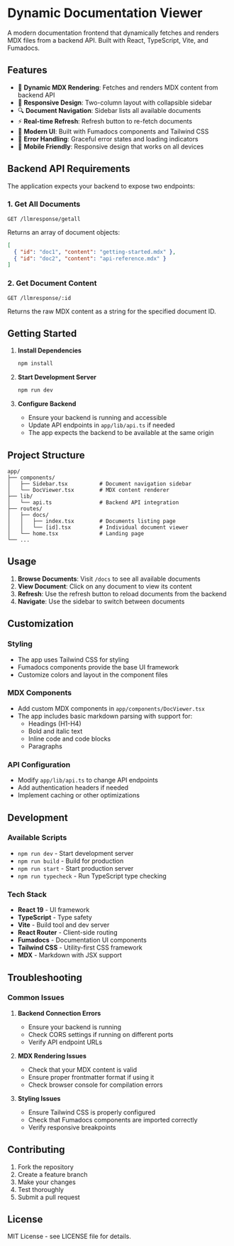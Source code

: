 # Dynamic Documentation Viewer

A modern documentation frontend that dynamically fetches and renders MDX files from a backend API. Built with React, TypeScript, Vite, and Fumadocs.

## Features

- 🔄 **Dynamic MDX Rendering**: Fetches and renders MDX content from backend API
- 📱 **Responsive Design**: Two-column layout with collapsible sidebar
- 🔍 **Document Navigation**: Sidebar lists all available documents
- ⚡ **Real-time Refresh**: Refresh button to re-fetch documents
- 🎨 **Modern UI**: Built with Fumadocs components and Tailwind CSS
- 🚨 **Error Handling**: Graceful error states and loading indicators
- 📱 **Mobile Friendly**: Responsive design that works on all devices

## Backend API Requirements

The application expects your backend to expose two endpoints:

### 1. Get All Documents
```
GET /llmresponse/getall
```
Returns an array of document objects:
```json
[
  { "id": "doc1", "content": "getting-started.mdx" },
  { "id": "doc2", "content": "api-reference.mdx" }
]
```

### 2. Get Document Content
```
GET /llmresponse/:id
```
Returns the raw MDX content as a string for the specified document ID.

## Getting Started

1. **Install Dependencies**
   ```bash
   npm install
   ```

2. **Start Development Server**
   ```bash
   npm run dev
   ```

3. **Configure Backend**
   - Ensure your backend is running and accessible
   - Update API endpoints in `app/lib/api.ts` if needed
   - The app expects the backend to be available at the same origin

## Project Structure

```
app/
├── components/
│   ├── Sidebar.tsx          # Document navigation sidebar
│   └── DocViewer.tsx        # MDX content renderer
├── lib/
│   └── api.ts               # Backend API integration
├── routes/
│   ├── docs/
│   │   ├── index.tsx        # Documents listing page
│   │   └── [id].tsx         # Individual document viewer
│   └── home.tsx             # Landing page
└── ...
```

## Usage

1. **Browse Documents**: Visit `/docs` to see all available documents
2. **View Document**: Click on any document to view its content
3. **Refresh**: Use the refresh button to reload documents from the backend
4. **Navigate**: Use the sidebar to switch between documents

## Customization

### Styling
- The app uses Tailwind CSS for styling
- Fumadocs components provide the base UI framework
- Customize colors and layout in the component files

### MDX Components
- Add custom MDX components in `app/components/DocViewer.tsx`
- The app includes basic markdown parsing with support for:
  - Headings (H1-H4)
  - Bold and italic text
  - Inline code and code blocks
  - Paragraphs

### API Configuration
- Modify `app/lib/api.ts` to change API endpoints
- Add authentication headers if needed
- Implement caching or other optimizations

## Development

### Available Scripts
- `npm run dev` - Start development server
- `npm run build` - Build for production
- `npm run start` - Start production server
- `npm run typecheck` - Run TypeScript type checking

### Tech Stack
- **React 19** - UI framework
- **TypeScript** - Type safety
- **Vite** - Build tool and dev server
- **React Router** - Client-side routing
- **Fumadocs** - Documentation UI components
- **Tailwind CSS** - Utility-first CSS framework
- **MDX** - Markdown with JSX support

## Troubleshooting

### Common Issues

1. **Backend Connection Errors**
   - Ensure your backend is running
   - Check CORS settings if running on different ports
   - Verify API endpoint URLs

2. **MDX Rendering Issues**
   - Check that your MDX content is valid
   - Ensure proper frontmatter format if using it
   - Check browser console for compilation errors

3. **Styling Issues**
   - Ensure Tailwind CSS is properly configured
   - Check that Fumadocs components are imported correctly
   - Verify responsive breakpoints

## Contributing

1. Fork the repository
2. Create a feature branch
3. Make your changes
4. Test thoroughly
5. Submit a pull request

## License

MIT License - see LICENSE file for details.